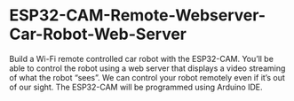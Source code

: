 # ESP32-CAM-Remote-Webserver-Car-Robot-Web-Server
Build a Wi-Fi remote controlled car robot with the ESP32-CAM. You’ll be able to control the robot using a web server that displays a video streaming of what the robot “sees”. We can control your robot remotely even if it’s out of our sight. The ESP32-CAM will be programmed using Arduino IDE.
